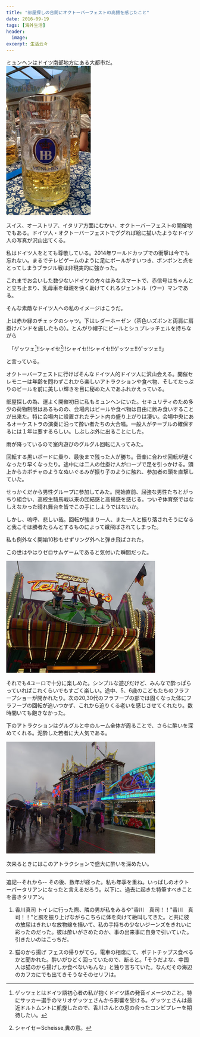 ```yaml
---
title: "部屋探しの合間にオクトーバーフェストの高揚を感じたこと"
date: 2016-09-19
tags: [海外生活]
header:
  image:
excerpt: 生活云々
---
```



ミュンヘンはドイツ南部地方にある大都市だ。
![Maßbier](/images/Octberfest/IMPGa.JPG "3年通ったが、結局、この銅像の意味をしることは無かった。無くても卒業できた。")


スイス、オーストリア、イタリア方面にむかい、オクトーバーフェストの開催地でもある。ドイツ人・オクトーバーフェストでググれば絵に描いたようなドイツ人の写真が沢山出てくる。

私はドイツ人をとても尊敬している。2014年ワールドカップでの衝撃は今でも忘れない。まるでテレビゲームのように足にボールがすいつき、ポンポンと点をとってしまうブラジル戦は非現実的に強かった。

これまでお会いした数少ないドイツの方々はみなスマートで、赤信号はちゃんとと立ち止まり、乳母車を母親を快く助けてくれるジェントル（ウー）マンである。

そんな素敵なドイツ人への私のイメージはこうだ。

上は赤か緑のチェックのシャツ。下はレダーホーゼン（茶色いズボンと両肩に肩掛けバンドを施したもの）。とんがり帽子にビールとシュプレッチェルを持ちながら

　「ゲッツェ[^1]!!シャイセ[^3]!!シャイセ!!シャイセ!!ゲッツェ!!ゲッツェ!!」

と言っている。


オクトーバーフェストに行けばそんなドイツ人的ドイツ人に沢山会える。開催セレモニーは年齢を問わずこれから楽しいアトラクションや食べ物、そしてたっぷりのビールを前に美しい輝きを目に秘めた人であふれかえっている。

部屋探しの為、運よく開催初日に私もミュンヘンにいた。セキュリティのため多少の荷物制限はあるものの、会場内はビールや食べ物は自由に飲み食いすることが出来た。特に会場内に設置されたテント内の盛り上がりは凄い。会場中央にあるオーケストラの演奏に沿って酔い者たちの大合唱。一般人がテーブルの確保するには１年は要するらしい。しぶしぶ外に出ることにした。

雨が降っているので室内遊びのグルグル回転に入ってみた。

回転する黒いボードに乗り、最後まで残った人が勝ち。音楽に合わせ回転が遅くなったり早くなったり。途中には二人の仕掛け人がロープで足を引っかける。頭上からカボチャのようなぬいぐるみが振り子のように触れ、参加者の頭を直撃していた。

せっかくだから男性グループに参加してみた。開始直前、屈強な男性たちとがっちり組合い、高校生騎馬戦以来の団結感と高揚感を感じる。ついぞ体育祭ではなしえなかった晴れ舞台を皆でこの手にしようではないか。

しかし、嗚呼、悲しい哉。回転が強まり一人、また一人と振り落されそうになると我こそは勝者たらんとするものによって蹴飛ばされてしまった。

私も例外なく開始10秒もせずリング外へと弾き飛ばされた。

この世はやはりゼロサムゲームであると気付いた瞬間だった。

![回転盤](/images/Octberfest/IMGP0697.JPG "3年通ったが、結局、この銅像の意味をしることは無かった。無くても卒業できた。")

それでも4ユーロで十分に楽しめた。シンプルな遊びだけど、みんなで酔っぱらっていればこれくらいでもすごく楽しい。途中、5、6歳のこどもたちのフラフープショーが開かれたり。次の20,30代のフラフープの部では固くなった体にフラフープの回転が追いつかず、これから迫りくる老いを感じさせてくれたり。数時間いても飽きなかった。

下のアトラクションはグルグルと中のルーム全体が周ることで、さらに酔いを深めてくれる。泥酔した若者に大人気である。

![屋敷](/images/Octberfest/IMGP0725.JPG "3年通ったが、結局、この銅像の意味をしることは無かった。無くても卒業できた。")

次来るときにはこのアトラクションで盛大に酔いを深めたい。

-------
追記--それから--
その後、数年が経った。私も年季を重ね。いっぱしのオクトーバータリアンになったと言えるだろう。以下に、過去に起きた特筆すべきことを書きタリアン。

1. 香川真司
トイレに行った際、隣の男が私をみるや"香川　真司！！"香川　真司！！"と腕を振り上げながらこちらに体を向けて絶叫してきた。と共に彼の放尿はきれいな放物線を描いて、私の手持ちの少ないジーンズをきれいに彩ったのだった。彼は酔いがさめたのか、事の出来事に自身で引いていた。引きたいのはこっちだ。

2. 猫のから揚げ
フェスの帰りがてら。電車の相席にて、ポテトチップス食べるかと聞かれた。酔いがひどく回っていたので、断ると。「そうだよな、中国人は猫のから揚げしか食べないもんな」と独り言ちていた。なんだその海辺のカフカにでも出てきそうなそのセリフは。


[^1]: ゲッツェとはドイツ語初心者の私が抱くドイツ語の発音イメージのこと。特にサッカー選手のマリオゲッツェさんから影響を受ける。ゲッツェさんは最近ドルトムントに凱旋したので、香川さんとの息の合ったコンビプレーを期待したい。[^2]
[^2]: 香川さんはトルコに移籍しましたね。ドイツはロシアワールドカップで予選敗退しましたね。ざまぁねえな！
[^3]: シャイセ＝Scheisse,糞の意。
